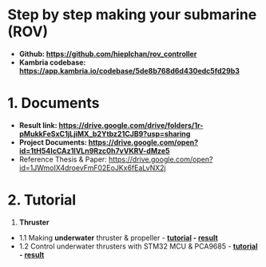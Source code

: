 # Step by step making your submarine (ROV)
- **Github: https://github.com/hieplchan/rov_controller**
- **Kambria codebase: https://app.kambria.io/codebase/5de8b768d6d430edc5fd29b3**

# 1. Documents
- **Result link: https://drive.google.com/drive/folders/1r-pMukkFeSxC1jLjiMX_b2Ytbz21CJB9?usp=sharing**
- **Project Documents: https://drive.google.com/open?id=1tH54IcCAz1lVLn9Rzc0h7vVKRV-dMze5**
- Reference Thesis & Paper: https://drive.google.com/open?id=1JWmoIX4droevFmF02EoJKx6fEaLvNX2j
# 2. Tutorial
1. **Thruster**  
  - 1.1 Making **underwater** thruster & propeller - **[tutorial](https://github.com/hieplchan/rov_controller/tree/master/1_1_making_underwater_thruster) - [result](https://drive.google.com/drive/folders/1bj1_dH10hAmU38G_orfcFDWGFbDov-SK?usp=sharing)**
  - 1.2 Control underwater thrusters with STM32 MCU & PCA9685 - **[tutorial](https://github.com/hieplchan/rov_controller/tree/master/1_2_control_underwater_thrusters) - [result](https://drive.google.com/drive/u/1/folders/1xnDEEL-VJsIppaNRASAbsfVeFU7DwyFn)**
